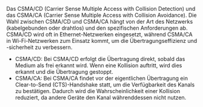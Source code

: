 Das CSMA/CD (Carrier Sense Multiple Access with Collision Detection) und das CSMA/CA (Carrier Sense Multiple Access with Collision Avoidance).
Die Wahl zwischen CSMA/CD und CSMA/CA hängt von der Art des Netzwerks (kabelgebunden oder drahtlos) und den spezifischen Anforderungen ab. CSMA/CD wird oft in Ethernet-Netzwerken eingesetzt, während CSMA/CA in Wi-Fi-Netzwerken zum Einsatz kommt, um die Übertragungseffizienz und -sicherheit zu verbessern.
- CSMA/CD: Bei CSMA/CD erfolgt die Übertragung direkt, sobald das Medium als frei erkannt wird. Wenn eine Kollision auftritt, wird dies erkannt und die Übertragung gestoppt.
- CSMA/CA: Bei CSMA/CA findet vor der eigentlichen Übertragung ein Clear-to-Send (CTS)-Handshake statt, um die Verfügbarkeit des Kanals zu bestätigen. Dadurch wird die Wahrscheinlichkeit einer Kollision reduziert, da andere Geräte den Kanal währenddessen nicht nutzen.